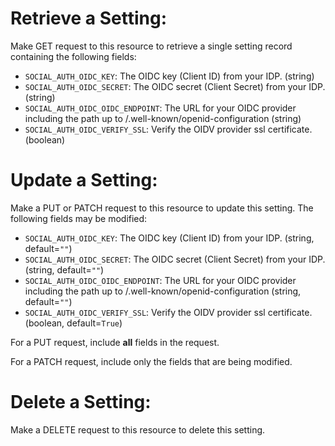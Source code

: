 # Retrieve a Setting:

Make GET request to this resource to retrieve a single setting
record containing the following fields:

* `SOCIAL_AUTH_OIDC_KEY`: The OIDC key (Client ID) from your IDP. (string)
* `SOCIAL_AUTH_OIDC_SECRET`: The OIDC secret (Client Secret) from your IDP. (string)
* `SOCIAL_AUTH_OIDC_OIDC_ENDPOINT`: The URL for your OIDC provider including the path up to /.well-known/openid-configuration (string)
* `SOCIAL_AUTH_OIDC_VERIFY_SSL`: Verify the OIDV provider ssl certificate. (boolean)





# Update a Setting:

Make a PUT or PATCH request to this resource to update this
setting.  The following fields may be modified:


* `SOCIAL_AUTH_OIDC_KEY`: The OIDC key (Client ID) from your IDP. (string, default=`""`)
* `SOCIAL_AUTH_OIDC_SECRET`: The OIDC secret (Client Secret) from your IDP. (string, default=`""`)
* `SOCIAL_AUTH_OIDC_OIDC_ENDPOINT`: The URL for your OIDC provider including the path up to /.well-known/openid-configuration (string, default=`""`)
* `SOCIAL_AUTH_OIDC_VERIFY_SSL`: Verify the OIDV provider ssl certificate. (boolean, default=`True`)






For a PUT request, include **all** fields in the request.



For a PATCH request, include only the fields that are being modified.



# Delete a Setting:

Make a DELETE request to this resource to delete this setting.
